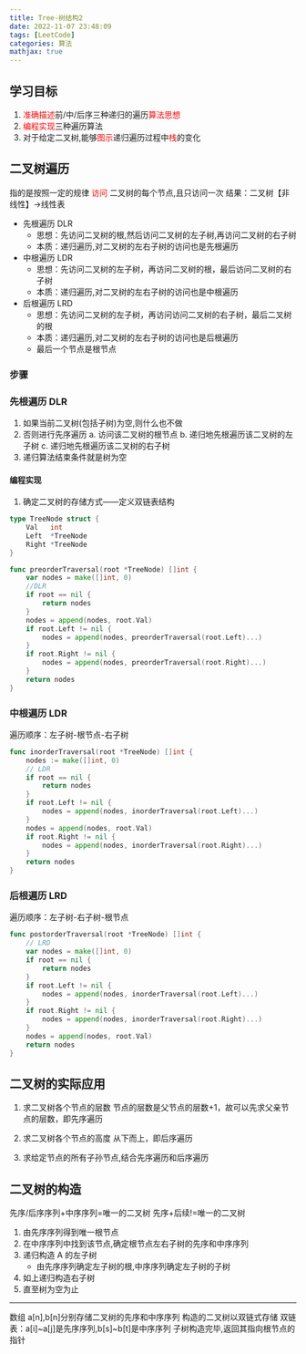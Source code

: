 ```yaml
---
title: Tree-树结构2
date: 2022-11-07 23:48:09
tags: [LeetCode]
categories: 算法
mathjax: true
---
```


## 学习目标

1. <font color=red>准确描述</font>前/中/后序三种递归的遍历<font color=red>算法思想</font>
2. <font color=red>编程实现</font>三种遍历算法
3. 对于给定二叉树,能够<font color=red>图示</font>递归遍历过程中<font color=red>栈</font>的变化

## 二叉树遍历

指的是按照一定的规律 <font color=red>访问 </font>二叉树的每个节点,且只访问一次
结果：二叉树【非线性】->线性表

- 先根遍历 DLR
  - 思想：先访问二叉树的根,然后访问二叉树的左子树,再访问二叉树的右子树
  - 本质：递归遍历,对二叉树的左右子树的访问也是先根遍历
- 中根遍历 LDR
  - 思想：先访问二叉树的左子树，再访问二叉树的根，最后访问二叉树的右子树
  - 本质：递归遍历,对二叉树的左右子树的访问也是中根遍历
- 后根遍历 LRD
  - 思想：先访问二叉树的左子树，再访问访问二叉树的右子树，最后二叉树的根
  - 本质：递归遍历,对二叉树的左右子树的访问也是后根遍历
  - 最后一个节点是根节点

### 步骤

### 先根遍历 DLR

1. 如果当前二叉树(包括子树)为空,则什么也不做
2. 否则进行先序遍历
   a. 访问该二叉树的根节点
   b. 递归地先根遍历该二叉树的左子树
   c. 递归地先根遍历该二叉树的右子树
3. 递归算法结束条件就是树为空

#### 编程实现

1. 确定二叉树的存储方式——定义双链表结构

```go
type TreeNode struct {
	Val   int
	Left  *TreeNode
	Right *TreeNode
}

func preorderTraversal(root *TreeNode) []int {
	var nodes = make([]int, 0)
	//DLR
	if root == nil {
		return nodes
	}
	nodes = append(nodes, root.Val)
	if root.Left != nil {
		nodes = append(nodes, preorderTraversal(root.Left)...)
	}
	if root.Right != nil {
		nodes = append(nodes, preorderTraversal(root.Right)...)
	}
	return nodes
}
```

### 中根遍历 LDR

遍历顺序：左子树-根节点-右子树

```go
func inorderTraversal(root *TreeNode) []int {
	nodes := make([]int, 0)
	// LDR
	if root == nil {
		return nodes
	}
	if root.Left != nil {
		nodes = append(nodes, inorderTraversal(root.Left)...)
	}
	nodes = append(nodes, root.Val)
	if root.Right != nil {
		nodes = append(nodes, inorderTraversal(root.Right)...)
	}
	return nodes
}
```

### 后根遍历 LRD

遍历顺序：左子树-右子树-根节点

```go
func postorderTraversal(root *TreeNode) []int {
	// LRD
	var nodes = make([]int, 0)
	if root == nil {
		return nodes
	}
	if root.Left != nil {
		nodes = append(nodes, inorderTraversal(root.Left)...)
	}
	if root.Right != nil {
		nodes = append(nodes, inorderTraversal(root.Right)...)
	}
	nodes = append(nodes, root.Val)
	return nodes
}
```

## 二叉树的实际应用

1. 求二叉树各个节点的层数
   节点的层数是父节点的层数+1，故可以先求父亲节点的层数，即先序遍历

2. 求二叉树各个节点的高度
   从下而上，即后序遍历
3. 求给定节点的所有子孙节点,结合先序遍历和后序遍历

## 二叉树的构造

先序/后序序列+中序序列=唯一的二叉树
先序+后续!=唯一的二叉树

1. 由先序序列得到唯一根节点
2. 在中序序列中找到该节点,确定根节点左右子树的先序和中序序列
3. 递归构造 A 的左子树
   - 由先序序列确定左子树的根,中序序列确定左子树的子树
4. 如上递归构造右子树
5. 直至树为空为止

---

数组 a[n],b[n]分别存储二叉树的先序和中序序列
构造的二叉树以双链式存储
双链表：a[i]~a[j]是先序序列,b[s]~b[t]是中序序列
子树构造完毕,返回其指向根节点的指针

```go

```
